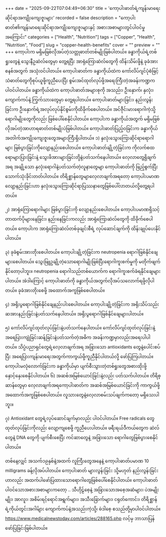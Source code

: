 +++
date = "2025-09-22T07:04:49+06:30"
title = 'ကော့ပါးဓာတ်ရဲ့ကျန်းမာရေးဆိုင်ရာအကျိုးကျေးဇူးများ'
recorded = false
description = "ကော့ပါးဓာတ်၏ကျန်းမာရေးဆိုင်ရာအကျိုးကျေးဇူးများနှင့် အစားအစာများတွင်ပါဝင်မှုအကြောင်း"
categories = ["Health", "Nutrition"]
tags = ["Copper", "Health", "Nutrition", "Food"]
slug = "copper-health-benefits"
cover = ""
preview = ""
+++
ကော့ပါးက မရှိမဖြစ်လိုအပ်တဲ့သတ္တုဓာတ်တစ်မျိုးဖြစ်ပါတယ်။ ခန္ဓာကိုယ်ရဲ့တစ်ရှုးတွေနဲ့ သွေးနီဥဆဲလ်တွေမှာ တွေ့ရပြီး အာရုံကြောဆဲလ်တွေကို ထိန်းသိမ်းဖို့နဲ့ ခုခံအားစနစ်အတွက် အသုံးဝင်ပါတယ်။ ကော့ပါးဓာတ်က ခန္ဓာကိုယ်ထဲက ကော်လိပ်ဂျင်ပုံစံဖြင့် သံဓာတ်တွေကိုစုပ်ယူဖို့ကူညီပေးပြီး စွမ်းအင်ထုတ်လုပ်ဖို့အရေးကြီးတဲ့အခန်းကဏ္ဍက ပါဝင်ပါတယ်။ ခန္ဓာကိုယ်ထဲက ကော့ပါးဓာတ်အများစုကို အသည်း၊ ဦးနှောက်၊ နှလုံး၊ ကျောက်ကပ်နဲ့ ကြွက်သားတွေမှာ တွေ့ရပါတယ်။ ကော့ပါးဓာတ်များခြင်း၊ နည်းလွန်းခြင်းက ဦးနှောက်ရဲ့အလုပ်လုပ်နိုင်စွမ်းကိုထိခိုက်စေပါတယ်။ အင်ဇီုင်းမားရောဂါကဲ့သို့ရောဂါမျိုးတွေကိုလည်း ဖြစ်ပေါ်စေနိုင်ပါတယ်။ ကော့ပါးက ခန္ဓာကိုယ်အတွက် မရှိမဖြစ်လိုအပ်တဲ့အာဟာရဓာတ်တစ်မျိုးပဲဖြစ်ပါတယ်။ ကော့ပါးဓာတ်ပြည့်ဝခြင်းက ခန္ဓာကိုယ်အတါက်အကျိုးကျေးဇူးတွေအများကြီးရှိပါတယ်။
၁) နှလုံးသွေးကြောဆိုင်ရာရောဂါများ ဖြစ်ပွားခြင်းကိုလျော့နည်းစေပါတယ်။
ကော့ပါးဓာတ်ချို့တဲ့ခြင်းက ကိုလက်စထရောများပြားခြင်းနဲ့ သွေးဖိအားများခြင်းတို့နဲ့ပတ်သက်နေပါတယ်။ လေ့လာတွေ့ရှိချက်အရ အချို့သော နှလုံးရောဂါနဲ့ပတ်သက်တဲ့လူနာတွေမျာ ကော့ပါးဓာတ်ကို ဖြည့်စွက်ပြီးသောက်သုံးခိုင်းတတ်ပါတယ်။ တိရိစ္ဆာန်တွေမျာလေ့လာချက်အရတော့ ကော့ပါးပမာဏလျော့နည်းခြင်းဟာ နှလုံးသွေးကြောဆိုင်ရာပြဿနာတွေဖြစ်ပေါ်လာတယ်လို့တွေ့ရပါတယ်။

၂) အာရုံကြောရောဂါများ ဖြစ်ပွားခြင်းကို လျော့နည်းစေပါတယ်။
ကော့ပါးပမာဏရှိသင့်တာထက်ပိုများနေခြင်း၊ နည်းနေခြင်းကလည်း အာရုံကြောဆဲလ်တွေကို ထိခိုက်စေပါတယ်။
ကော့ပါးက အာရုံကြောဆဲလ်တစ်ခုချင်းစီရဲ့ လုပ်ဆောင်ချက်ကို ထိန်းချုပ်ပေးနိုင်ပါတယ်။

၃) ခုခံစွမ်းအားတိုးစေပါတယ်။
ကော့ပါးချို့တဲ့ခြင်းက neutropenia ရောဂါဖြစ်နိုင်ချေများစေပါတယ်။ သွေးဖြူဥချို့တဲ့သောရောဂါမျိုးဖြစ်ပြီးရောဂါကူးစက်မှုကို မတိုက်ဖျက်နိုင်တော့ပါဘူး။ neutropenia ရောဂါသည်တစ်ယောက်က ရောဂါကူးစက်ခံရနိုင်ချေများပါတယ်။ အဲဒါကြောင့် ကော့ပါးဓာတ်ကို ခန္ဓာကိုယ်အတွက်လိုအပ်သလောက်ရဖို့လိုပါတယ်။ ခုခံအားတိုးစေဖို့ အထောက်အကူဖြစ်စေပါတယ်။

၄) အရိုးပွရောဂါဖြစ်နိုင်ချေနည်းပါးစေပါတယ်။
ကော့ပါးချို့တဲ့ခြင်းက အရိုးသိပ်သည်းဆအားနည်းခြင်းနဲ့ပတ်သက်နေပါတယ်။ အရိုးပွရောဂါဖြစ်နိုင်ချေများပါတယ်။

၅) ကော်လိပ်ဂျင်ထုတ်လုပ်ခြင်းနဲ့ပတ်သက်နေပါတယ်။
ကော်လိပ်ဂျင်ထုတ်လုပ်ခြင်းနဲ့ အရေပြားကျုံခြင်းဆန့်ခြင်းနဲ့ပတ်သက်တဲ့အဓိက အခန်းကဏ္ဍမှာလည်းအရေးပါပါတယ်။ သိပ္ပံပညာရှင်တွေရဲ့လေ့လာချက်အရ အခြားသော antioxidants တွေနဲ့ပေါင်းစပ်ပြီး အရေပြားကျန်းမာရေးအတွက်ကာကွယ်ဖို့ကူညီနိုင်ပါတယ်လို့ ဖော်ပြကြပါတယ်။ ကော့ပါးမလုံလောက်ခြင်းက ခန္ဓာကိုယ်မှာ ပျက်စီးသွားတဲ့တစ်ရှုးတွေအစားထိုးဖို့ နှောင့်နှေးစေနိုင်ပါတယ်။
၆) အဆစ်အမြစ်ယောင်ခြင်းနဲ့လည်း ပတ်သက်ပါတယ်။
တိရိစ္ဆာန်တွေမှာ လေ့လာချက်အရကော့ပါးဓာတ်က အဆစ်အမြစ်ယောင်ခြင်းကို ကာကွယ်ဖို့အထောက်အကူဖြစ်စေပါတယ်။ လူသားတွေနဲ့လေ့လာစမ်းသပ်ချက်ကတော့ မရှိသေးပါဘူး။

၇) Antioxidant တွေရဲ့လုပ်ဆောင်ချက်မှာလည်း ပါဝင်ပါတယ်။
Free radicals တွေထုတ်လုပ်ခြင်းကိုလည်း လျော့ကျစေဖို့ ကူညီပေးပါတယ်။ ဖရီးရယ်ဒီကယ်တွေက ဆဲလ်တွေနဲ့ DNA တွေကို ပျက်စီးစေပြီး ကင်ဆာတွေနဲ့ အခြားသော ရောဂါတွေဖြစ်ပွားစေနိုင်ပါတယ်။

တစ်နေ့လျှင် အသက်၁၉နှစ်နဲ့အထက် လူကြီးတွေအနေနဲ့ ကော့ပါးဓာတ်ပမာဏ 10 milligrams ခန့်လိုအပ်ပါတယ်။
ကော့ပါးဓာတ် များလွန်းခြင်း သို့မဟုတ် နည်းလွန်းခြင်းဟာလည်း အထက်ပါဖော်ပြထားသောရောဂါတွေဖြစ်ပေါ်စေနိုင်ပါတယ်။
ကော့ပါးဓာတ်ပါဝင်သောအစားအစာများကတော့ .. သီဟိုဠ်စေ့နဲ့ အခြားသောအစေ့အဆံများ၊ ပဲအမျိုးမျိုး၊ အာလူး၊ အစိမ်းရင့်ရောင်အရွက်များ၊ အသီးခြောက်များ၊ ငရုတ်ကောင်း၊ တိရိစ္ဆာန်ရဲ့ကိုယ်တွင်းအဂါင်္များ ကျောက်ကပ်နဲ့အသည်းကဲ့သို့၊ ဗံဒါစေ့ စသည်တို့မှာပါဝင်ပါတယ်။
https://www.medicalnewstoday.com/articles/288165.php လင့်မှ ဘာသာပြန်ဖော်ပြခြင်းဖြစ်ပါတယ်။ 